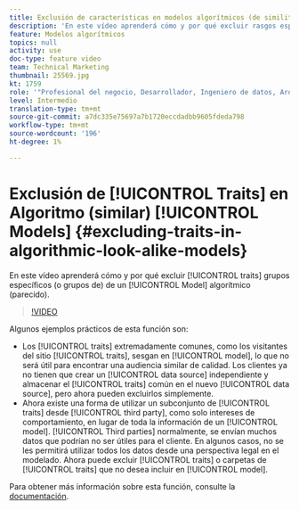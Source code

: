 ```yaml
---
title: Exclusión de características en modelos algorítmicos (de similitud)
description: 'En este vídeo aprenderá cómo y por qué excluir rasgos específicos (o grupos de) de un modelo algorítmico (similar). '
feature: Modelos algorítmicos
topics: null
activity: use
doc-type: feature video
team: Technical Marketing
thumbnail: 25569.jpg
kt: 1759
role: '"Profesional del negocio, Desarrollador, Ingeniero de datos, Arquitecto, Arquitecto de datos, Administrador, Líder"'
level: Intermedio
translation-type: tm+mt
source-git-commit: a7dc335e75697a7b1720eccdadbb9605fdeda798
workflow-type: tm+mt
source-wordcount: '196'
ht-degree: 1%

---
```



# Exclusión de [!UICONTROL Traits] en Algoritmo (similar) [!UICONTROL Models] {#excluding-traits-in-algorithmic-look-alike-models}

En este vídeo aprenderá cómo y por qué excluir [!UICONTROL traits] grupos específicos (o grupos de)  de un [!UICONTROL Model] algorítmico (parecido).

>[!VIDEO](https://video.tv.adobe.com/v/25569/?quality=12)

Algunos ejemplos prácticos de esta función son:

* Los [!UICONTROL traits] extremadamente comunes, como los visitantes del sitio [!UICONTROL traits], sesgan en [!UICONTROL model], lo que no será útil para encontrar una audiencia similar de calidad. Los clientes ya no tienen que crear un [!UICONTROL data source] independiente y almacenar el [!UICONTROL traits] común en el nuevo [!UICONTROL data source], pero ahora pueden excluirlos simplemente.
* Ahora existe una forma de utilizar un subconjunto de [!UICONTROL traits] desde [!UICONTROL third party], como solo intereses de comportamiento, en lugar de toda la información de un [!UICONTROL model]. [!UICONTROL Third parties] normalmente, se envían muchos datos que podrían no ser útiles para el cliente. En algunos casos, no se les permitirá utilizar todos los datos desde una perspectiva legal en el modelado. Ahora puede excluir [!UICONTROL traits] o carpetas de [!UICONTROL traits] que no desea incluir en [!UICONTROL model].

Para obtener más información sobre esta función, consulte la [documentación](https://marketing.adobe.com/resources/help/en_US/aam/trait-exclusion-algo-models.html).